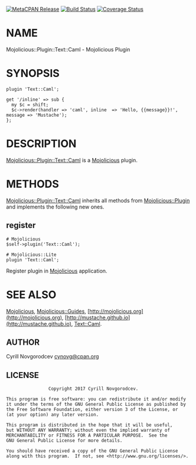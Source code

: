 [![MetaCPAN Release](https://badge.fury.io/pl/Mojolicious-Plugin-Text-Caml.svg)](https://metacpan.org/release/Mojolicious-Plugin-Text-Caml) [![Build Status](https://travis-ci.org/cynovg/p5-Mojolicious-Plugin-Text-Caml.svg?branch=master)](https://travis-ci.org/cynovg/p5-Mojolicious-Plugin-Text-Caml) [![Coverage Status](https://img.shields.io/coveralls/cynovg/p5-Mojolicious-Plugin-Text-Caml/master.svg?style=flat)](https://coveralls.io/r/cynovg/p5-Mojolicious-Plugin-Text-Caml?branch=master)
# NAME

Mojolicious::Plugin::Text::Caml - Mojolicious Plugin

# SYNOPSIS

    plugin 'Text::Caml';

    get '/inline' => sub {
      my $c = shift;
      $c->render(handler => 'caml', inline  => 'Hello, {{message}}!', message => 'Mustache');
    };

# DESCRIPTION

[Mojolicious::Plugin::Text::Caml](https://metacpan.org/pod/Mojolicious::Plugin::Text::Caml) is a [Mojolicious](https://metacpan.org/pod/Mojolicious) plugin.

# METHODS

[Mojolicious::Plugin::Text::Caml](https://metacpan.org/pod/Mojolicious::Plugin::Text::Caml) inherits all methods from
[Mojolicious::Plugin](https://metacpan.org/pod/Mojolicious::Plugin) and implements the following new ones.

## register

    # Mojolicious
    $self->plugin('Text::Caml');

    # Mojolicious::Lite
    plugin 'Text::Caml';

Register plugin in [Mojolicious](https://metacpan.org/pod/Mojolicious) application.

# SEE ALSO

[Mojolicious](https://metacpan.org/pod/Mojolicious), [Mojolicious::Guides](https://metacpan.org/pod/Mojolicious::Guides), [http://mojolicious.org](http://mojolicious.org), [http://mustache.github.io](http://mustache.github.io), [Text::Caml](https://metacpan.org/pod/Text::Caml).

## AUTHOR

Cyrill Novgorodcev <cynovg@cpan.org>

## LICENSE

                    Copyright 2017 Cyrill Novgorodcev.

    This program is free software: you can redistribute it and/or modify
    it under the terms of the GNU General Public License as published by
    the Free Software Foundation, either version 3 of the License, or
    (at your option) any later version.

    This program is distributed in the hope that it will be useful,
    but WITHOUT ANY WARRANTY; without even the implied warranty of
    MERCHANTABILITY or FITNESS FOR A PARTICULAR PURPOSE.  See the
    GNU General Public License for more details.

    You should have received a copy of the GNU General Public License
    along with this program.  If not, see <http://www.gnu.org/licenses/>.
